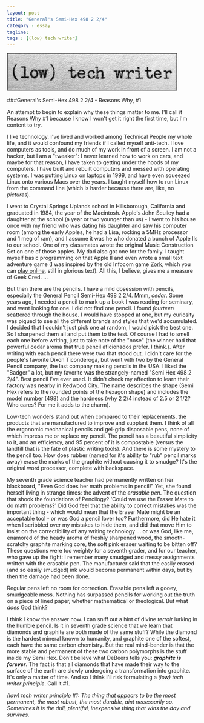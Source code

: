 ```yaml
---
layout: post
title: "General's Semi-Hex 498 2 2/4"
category : essay
tagline:
tags : [(low) tech writer]
---
```

[![low tech writer](/assets/ltw/header14.jpg)](http://lowtechwriter.com)

###General's Semi-Hex 498 2 2/4 - Reasons Why, #1

An attempt to begin to explain why these things matter to me. I'll call it Reasons Why #1 because I know I won't get it right the first time, but I'm content to try.  
  
I like technology. I've lived and worked among Technical People my whole life, and it would confound my friends if I called myself anti-tech. I love computers as tools, and do much of my work in front of a screen. I am not a hacker, but I am a "tweaker": I never learned how to work on cars, and maybe for that reason, I have taken to getting under the hoods of my computers. I have built and rebuilt computers and messed with operating systems. I was putting Linux on laptops in 1999, and have even squeezed Linux onto various Macs over the years. I taught myself how to run Linux from the command line (which is harder because there are, like, no *pictures*).  
  
I went to Crystal Springs Uplands school in Hillsborough, California and graduated in 1984, the year of the Macintosh. Apple's John Sculley had a daughter at the school (a year or two younger than us) - I went to his house once with my friend who was dating his daughter and saw his computer room (among the early Apples, he had a Lisa, rocking a 5MHz processor and 1 meg of ram), and I assume it was he who donated a bunch of Apple IIs to our school. One of my classmates wrote the original Music Construction Set on one of those apples. My dad also got one for the family. I taught myself basic programming on that Apple II and even wrote a small text adventure game (I was inspired by the old Infocom game <a href="http://en.wikipedia.org/wiki/Zork">Zork</a>, which you can <a href="https://textadventures.co.uk/games/view/5zyoqrsugeopel3ffhz_vq/zork">play online</a>, still in glorious text). All this, I believe, gives me a measure of Geek Cred. ...  
  
But then there are the pencils. I have a mild obsession with pencils, especially the General Pencil Semi-Hex 498 2 2/4. Mmm, *cedar*. Some years ago, I needed a pencil to mark up a book I was reading for seminary, and went looking for one. I did not find one pencil. I found *fourteen* scattered through the house. I would have stopped at one, but my curiosity was piqued to see all the different brands and styles that we'd accumulated. I decided that I couldn't just pick one at random, I would pick the best one. So I sharpened them all and put them to the test. Of course I had to smell each one before writing, just to take note of the "nose" (the winner had that powerful cedar aroma that true pencil aficionados prefer. I think.). After writing with each pencil there were two that stood out. I didn't care for the people's favorite Dixon Ticonderoga, but went with two by the General Pencil company, the last company making pencils in the USA. I liked the "Badger" a lot, but my favorite was the strangely-named "Semi Hex 498 2 2/4". Best pencil I've ever used. It didn't check my affection to learn their factory was nearby in Redwood City. The name describes the shape (Semi Hex refers to the rounded points of the hexagon shape) and includes the model number (498) and the hardness (why 2 2/4 instead of 2.5 or 2 1/2? Who cares? For me it adds to the charm).  
  
Low-tech wonders stand out when compared to their replacements, the products that are manufactured to improve and supplant them. I think of all the ergonomic mechanical pencils and gel-grip disposable pens, none of which impress me or replace my pencil. The pencil has a beautiful simplicity to it, and an efficiency, and 95 percent of it is compostable (versus the landfill that is the fate of plastic writing tools). And there is some mystery to the pencil too. How does rubber (named for it's ability to "rub" pencil marks away) erase the marks of the graphite without causing it to smudge? It's the original word processor, complete with backspace.  
  
My seventh grade science teacher had permanently written on her blackboard, "Even God does her math problems in pencil!" Yet, she found herself living in strange times: the advent of the *erasable pen*. The question that shook the foundations of Pencilogy? 'Could we use the Eraser Mate to do math problems?' Did God feel that the ability to correct mistakes was the important thing - which would mean that the Eraser Mate might be an acceptable tool - or was God a pencil lover too? Furthermore, did He hate it when I scribbled over my mistakes to hide them, and did that move Him to insist on the correctibility of any writing technology ... or was God, like me, enamored of the heady aroma of freshly sharpened wood, the smooth-scratchy graphite marking core, the soft pink eraser waiting to be bitten off? These questions were too weighty for a seventh grader, and for our teacher, who gave up the fight: I remember many smudged and messy assignments written with the erasable pen. The manufacturer said that the easily erased (and so easily smudged) ink would become permanent within days, but by then the damage had been done.  
  
Regular pens left no room for correction. Erasable pens left a gooey, smudgeable mess. Nothing has surpassed pencils for working out the truth on a piece of lined paper, whether mathematical or theological. But what *does* God think?  
  
I think I know the answer now. I can sniff out a hint of divine *terroir* lurking in the humble pencil. Is it in seventh grade science that we learn that diamonds and graphite are both made of the same stuff? While the diamond is the hardest mineral known to humanity, and graphite one of the softest, each have the same carbon chemistry. But the real mind-bender is that the more stable and permanent of these two carbon polymorphs is the stuff inside my Semi Hex. Don't believe what DeBeers tells you: ***graphite is forever***. The fact is that all diamonds that have made their way to the surface of the earth are slowly undergoing a transformation into graphite. It's only a matter of time. And so I think I'll risk formulating a *(low) tech writer principle*. Call it #1.   
  
*(low) tech writer principle #1: The thing that appears to be the most permanent, the most robust, the most durable, aint necessarily so. Sometimes it is the dull, plentiful, inexpensive thing that wins the day and survives.*  

